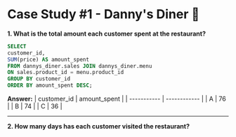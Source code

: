 
# Case Study #1 - Danny's Diner 🍜



**1. What is the total amount each customer spent at the restaurant?**
````sql
SELECT
customer_id,
SUM(price) AS amount_spent
FROM dannys_diner.sales JOIN dannys_diner.menu
ON sales.product_id = menu.product_id
GROUP BY customer_id
ORDER BY amount_spent DESC;
````

**Answer:**
| customer_id | amount_spent |
| ----------- | ------------ |
| A           | 76           |
| B           | 74           |
| C           | 36           |

***
**2. How many days has each customer visited the restaurant?**
````sql
````
